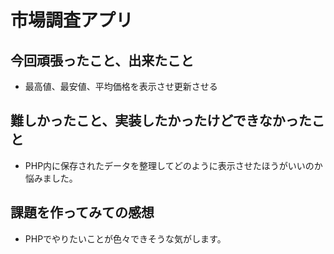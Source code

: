 # 市場調査アプリ

## 今回頑張ったこと、出来たこと
- 最高値、最安値、平均価格を表示させ更新させる

## 難しかったこと、実装したかったけどできなかったこと
- PHP内に保存されたデータを整理してどのように表示させたほうがいいのか悩みました。


## 課題を作ってみての感想
- PHPでやりたいことが色々できそうな気がします。
